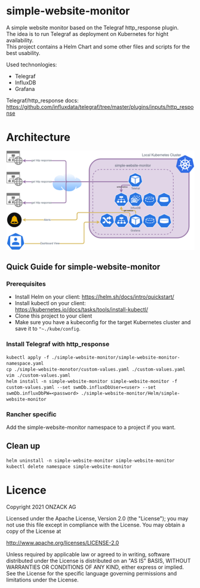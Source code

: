 # simple-website-monitor

A simple website monitor based on the Telegraf http_response plugin.  
The idea is to run Telegraf as deployment on Kubernetes for hight availability.    
This project contains a Helm Chart and some other files and scripts for the best usability.  

Used technonlogies:
* Telegraf
* InfluxDB
* Grafana

Telegraf/http_response docs: https://github.com/influxdata/telegraf/tree/master/plugins/inputs/http_response

# Architecture
![A Sample Graph for visualization ](https://github.com/onzack/simple-website-monitor/blob/main/Docs/simple-website-monitor-architecture.png)

## Quick Guide for simple-website-monitor

### Prerequisites
- Install Helm on your client: https://helm.sh/docs/intro/quickstart/
- Install kubectl on your client: https://kubernetes.io/docs/tasks/tools/install-kubectl/  
- Clone this project to your client  
- Make sure you have a kubeconfig for the target Kubernetes cluster and save it to ```"~./kube/config```.

### Install Telegraf with http_response
```
kubectl apply -f ./simple-website-monitor/simple-website-monitor-namespace.yaml
cp ./simple-website-monotor/custom-values.yaml ./custom-values.yaml
vim ./custom-values.yaml
helm install -n simple-website-monitor simple-website-monitor -f custom-values.yaml --set swmDb.influxDbUser=<user> --set swmDb.influxDbPW=<password> ./simple-website-monitor/Helm/simple-website-monitor
```

### Rancher specific
Add the simple-website-monitor namespace to a project if you want.

## Clean up
```
helm uninstall -n simple-website-monitor simple-website-monitor
kubectl delete namespace simple-website-monitor
```

# Licence
Copyright 2021 ONZACK AG

Licensed under the Apache License, Version 2.0 (the "License");
you may not use this file except in compliance with the License.
You may obtain a copy of the License at

http://www.apache.org/licenses/LICENSE-2.0

Unless required by applicable law or agreed to in writing, software
distributed under the License is distributed on an "AS IS" BASIS,
WITHOUT WARRANTIES OR CONDITIONS OF ANY KIND, either express or implied.
See the License for the specific language governing permissions and
limitations under the License.
